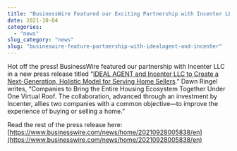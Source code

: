 ```yaml
---
title: "BusinessWire Featured our Exciting Partnership with Incenter LLC in a Recent Press Release"
date: 2021-10-04
categories: 
  - "news"
slug_category: "news"
slug: "busineswire-feature-partnership-with-idealagent-and-incenter"
---
```


Hot off the press! BusinessWire featured our partnership with Incenter LLC in a new press release titled “[IDEAL AGENT and Incenter LLC to Create a Next-Generation, Holistic Model for Serving Home Sellers](https://www.businesswire.com/news/home/20210928005838/en).” Dawn Ringel writes, “Companies to Bring the Entire Housing Ecosystem Together Under One Virtual Roof. The collaboration, advanced through an investment by Incenter, allies two companies with a common objective—to improve the experience of buying or selling a home.”

Read the rest of the press release here:  
[https://www.businesswire.com/news/home/20210928005838/en](https://www.businesswire.com/news/home/20210928005838/en)
